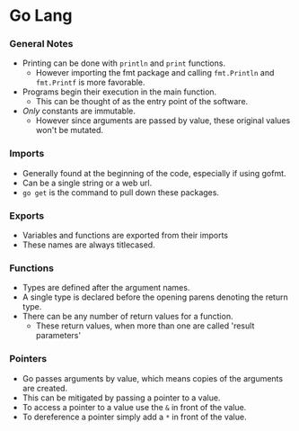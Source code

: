 # Go Lang

### General Notes

* Printing can be done with `println` and `print` functions.
  * However importing the fmt package and calling `fmt.Println` and `fmt.Printf` is more favorable.
* Programs begin their execution in the main function.
  * This can be thought of as the entry point of the software.
* _Only_ constants are immutable.
  * However since arguments are passed by value, these original values won't be mutated.

### Imports

* Generally found at the beginning of the code, especially if using gofmt.
* Can be a single string or a web url.
* `go get` is the command to pull down these packages.

### Exports

* Variables and functions are exported from their imports
* These names are always titlecased.

### Functions

* Types are defined after the argument names.
* A single type is declared before the opening parens denoting the return type.
* There can be any number of return values for a function.
  * These return values, when more than one are called 'result parameters'

### Pointers

* Go passes arguments by value, which means copies of the arguments are created.
* This can be mitigated by passing a pointer to a value.
* To access a pointer to a value use the `&` in front of the value.
* To dereference a pointer simply add a `*` in front of the value.
